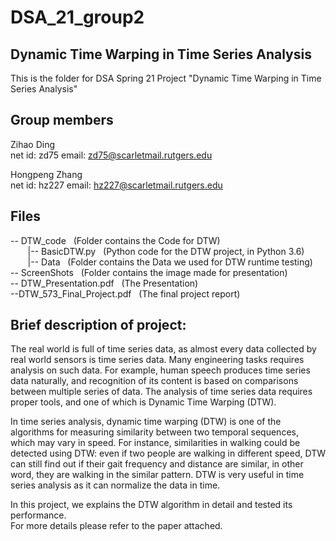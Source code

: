 #  DSA_21_group2
## **Dynamic Time Warping in Time Series Analysis**

This is the folder for DSA Spring 21 Project "Dynamic Time Warping in Time Series Analysis" 

## Group members

Zihao Ding  
net id: zd75  email: zd75@scarletmail.rutgers.edu  

Hongpeng Zhang  
net id: hz227   email: hz227@scarletmail.rutgers.edu  

## Files
-- DTW_code   &nbsp; (Folder contains the Code for DTW)  
&nbsp;&nbsp; &nbsp; &nbsp; |-- BasicDTW.py &nbsp; (Python code for the DTW project, in Python 3.6)&nbsp;  
&nbsp; &nbsp; &nbsp; &nbsp;|-- Data &nbsp; (Folder contains the Data we used for DTW runtime testing)&nbsp;  
-- ScreenShots &nbsp; (Folder contains the image made for presentation)  
-- DTW_Presentation.pdf &nbsp; (The Presentation)  
--DTW_573_Final_Project.pdf &nbsp; (The final project report)  

##  Brief description of project:

The real world is full of time series data, as almost every data collected by real world sensors is time series data. Many engineering tasks requires analysis on such data. For example, human speech produces time series data naturally, and recognition of its content is based on comparisons between multiple series of data. The analysis of time series data requires  proper tools, and one of which is Dynamic Time Warping (DTW).

In time series analysis, dynamic time warping (DTW) is one of the algorithms for measuring similarity between two temporal sequences, which may vary in speed. For instance, similarities in walking could be detected using DTW: even if two people are walking in different speed, DTW can still find out if their gait frequency and distance are similar, in other word, they are walking in the similar pattern. DTW is very useful in time series analysis as it can normalize the data in time.

In this project, we explains the DTW algorithm in detail and tested its performance.  
For more details please refer to the paper attached.
